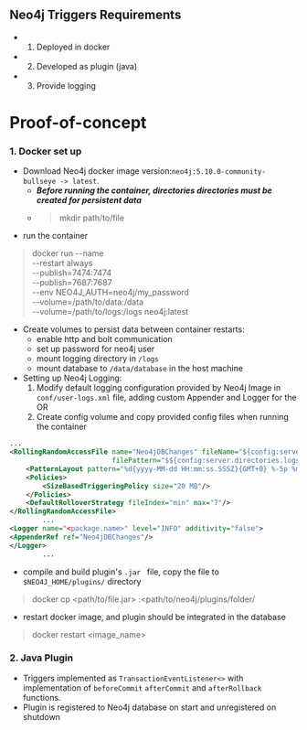 ## Neo4j Triggers Requirements

-
    1) Deployed in docker
-
    2) Developed as plugin (java)
-
    3) Provide logging

# Proof-of-concept

### 1. Docker set up

- Download Neo4j docker image version:`neo4j:5.10.0-community-bullseye -> latest`.
  - ***Before running the container, directories directories must be created for 
  persistent data***
  - > mkdir path/to/file 
- run the container
> docker run --name <container-name> \
> --restart always \
> --publish=7474:7474\
> --publish=7687:7687 \
> --env NEO4J_AUTH=neo4j/my_password \
> --volume=/path/to/data:/data \
> --volume=/path/to/logs:/logs neo4j:latest

- Create volumes to persist data between container restarts:
  - enable http and bolt communication
  - set up password for neo4j user
  - mount logging directory in `/logs`
  - mount database to `/data/database` in the host machine
- Setting up Neo4j Logging:
  1) Modify default logging configuration provided by Neo4j Image in `conf/user-logs.xml` file, adding custom Appender and
    Logger for the  OR
  2)  Create config volume and copy provided config files when running the container

```xml
...
<RollingRandomAccessFile name="Neo4jDBChanges" fileName="${config:server.directories.logs}/changes.log"
                         filePattern="$${config:server.directories.logs}/neo4j.log.%02i">
    <PatternLayout pattern="%d{yyyy-MM-dd HH:mm:ss.SSSZ}{GMT+0} %-5p %m%n"/>
    <Policies>
        <SizeBasedTriggeringPolicy size="20 MB"/>
    </Policies>
    <DefaultRolloverStrategy fileIndex="min" max="7"/>
</RollingRandomAccessFile>
        ...
<Logger name="<package.name>" level="INFO" additivity="false">
<AppenderRef ref="Neo4jDBChanges"/>
</Logger>
        ...
```

-  compile and build plugin's `.jar ` file, copy the file to `$NEO4J_HOME/plugins/` directory

> docker cp <path/to/file.jar> <container-name>:<path/to/neo4j/plugins/folder/
- restart docker image, and plugin should be integrated in the database
> docker restart <image_name>
### 2. Java Plugin

- Triggers implemented as  `TransactionEventListener<>` with implementation of `beforeCommit`
  `afterCommit` and `afterRollback` functions.
- Plugin is registered to Neo4j database on start and unregistered on shutdown







